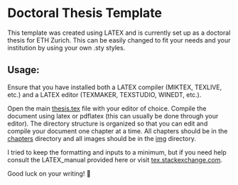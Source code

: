 # Doctoral Thesis Template
This template was created using LATEX and is currently
set up as a doctoral thesis for ETH Zurich. This can be
easily changed to fit your needs and your institution by
using your own .sty styles.

## Usage:

Ensure that you have installed both a LATEX compiler
(MIKTEX, TEXLIVE, etc.)
and a LATEX editor (TEXMAKER, TEXSTUDIO, WINEDT, etc.).

Open the main [thesis.tex](thesis.tex) file with your editor of choice.
Compile the document using latex or pdflatex 
(this can usually be done through your editor).
The directory structure is organized so that you 
can edit and compile your document one chapter at a time.
All chapters should be in the [chapters](chapters) directory and all
images should be in the [img](img) directory.

I tried to keep the formatting and inputs to a minimum,
but if you need help consult the LATEX_manual provided here
or visit [tex.stackexchange.com](https://tex.stackexchange.com).

Good luck on your writing! :muscle: